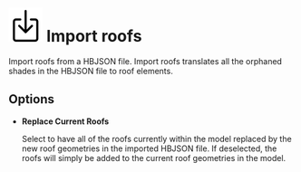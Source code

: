 # ![](../../.gitbook/assets/import-roofs.svg) Import roofs

Import roofs from a HBJSON file. Import roofs translates all the orphaned shades in the HBJSON file to roof elements.

## Options

* **Replace Current Roofs**

  Select to have all of the roofs currently within the model replaced by the new roof geometries in the imported HBJSON file. If deselected, the roofs will simply be added to the current roof geometries in the model.